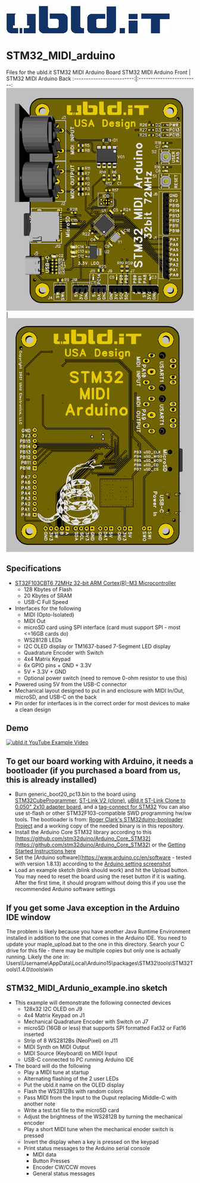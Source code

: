 [![uBld Electronics, LLC Logo](/images/ublditlogo_color_blue.png)](https://ubld.it)

# STM32_MIDI_arduino
Files for the ubld.it STM32 MIDI Arduino Board
STM32 MIDI Arduino Front   |  STM32 MIDI Arduino Back
:-------------------------:|:-------------------------:
![STM32 MIDI Arduino Front](/Docs/STM32_MIDI_Arduino_Front_Render_RevB.png) | ![STM32 MIDI Arduino Back](/Docs/STM32_MIDI_Arduino_Back_Render_RevB.png)

## Specifications
* [ST32F103CBT6 72MHz 32-bit ARM Cortex(R)-M3 Microcontroller](https://www.st.com/en/microcontrollers-microprocessors/stm32f103cb.html)
  * 128 Kbytes of Flash
  * 20 Kbytes of SRAM
  * USB-C Full Speed
* Interfaces for the following
  * MIDI (Opto-Isolated)
  * MIDI Out 
  * microSD card using SPI interface (card must support SPI - most <=16GB cards do)
  * WS2812B LEDs
  * I2C OLED display or TM1637-based 7-Segment LED display
  * Quadrature Encoder with Switch
  * 4x4 Matrix Keypad
  * 6x GPIO pins + GND + 3.3V
  * 5V + 3.3V + GND
  * Optional power switch (need to remove 0-ohm resistor to use this)
* Powered using 5V from the USB-C connector
* Mechanical layout designed to put in and enclosure with MIDI In/Out, microSD, and USB-C on the back
* Pin order for interfaces is in the correct order for most devices to make a clean design

## Demo
[![ubld.it YouTube Example Video](https://img.youtube.com/vi/FyQq62FIRXI/0.jpg)](https://youtu.be/FyQq62FIRXI)

## To get our board working with Arduino, it needs a bootloader (if you purchased a board from us, this is already installed)
* Burn generic_boot20_pc13.bin to the board using [STM32CubeProgrammer](https://www.st.com/en/development-tools/stm32cubeprog.html), [ST-Link V2 (clone)](https://www.amazon.com/dp/B07FCTR43B), [uBld.it ST-Link Clone to 0.050" 2x10 adapter board](https://www.amazon.com/dp/B08KFP7CBQ), and a [tag-connect for STM32](https://www.tag-connect.com/product/tc2030-ctx-nl-stdc14-for-use-with-stm32-processors-with-stlink-v3)  You can also use st-flash or other STM32F103-compatible SWD programming hw/sw tools.
The bootloader is from: [Roger Clark's STM32duino-booloader Project](https://github.com/rogerclarkmelbourne/STM32duino-bootloader) and a working copy of the needed binary is in this repository.
* Install the Arduino Core STM32 library according to this [https://github.com/stm32duino/Arduino_Core_STM32](https://github.com/stm32duino/Arduino_Core_STM32) or the [Getting Started Instructions here](https://github.com/stm32duino/wiki/wiki/Getting-Started)
* Set the [Arduino software](https://www.arduino.cc/en/software - tested with version 1.8.13) according to the [Arduino setting screenshot](/Arduino_STM32_Screenshot.jpg)
* Load an example sketch (blink should work) and hit the Upload button.  You may need to reset the board using the reset button if it is waiting.  After the first time, it should program without doing this if you use the recommended Arduino software settings

## If you get some Java exception in the Arduino IDE window
The problem is likely because you have another Java Runtime Environment installed in addition to the one that comes in the Arduino IDE.  You need to update your maple_upload.bat to the one in this directory.  Search your C drive for this file - there may be multiple copies but only one is actually running.  Likely the one in:
Users\Username\AppData\Local\Arduino15\packages\STM32\tools\STM32Tools\1.4.0\tools\win

## STM32_MIDI_Ardunio_example.ino sketch 
* This example will demonstrate the following connected devices
  * 128x32 I2C OLED on J9
  * 4x4 Matrix Keypad on J1
  * Mechanical Quadrature Encoder with Switch on J7
  * microSD (16GB or less) that supports SPI formatted Fat32 or Fat16 inserted
  * Strip of 8 WS2812Bs (NeoPixel) on J11
  * MIDI Synth on MIDI Output
  * MIDI Source (Keyboard) on MIDI Input
  * USB-C connected to PC running Arduino IDE
* The board will do the following
  * Play a MIDI tune at startup
  * Alternating flashing of the 2 user LEDs
  * Put the ubld.it name on the OLED display
  * Flash the WS2812Bs with random colors
  * Pass MIDI from the Input to the Ouput replacing Middle-C with another note
  * Write a test.txt file to the microSD card
  * Adjust the brightness of the WS2812B by turning the mechanical encoder
  * Play a short MIDI tune when the mechanical enoder switch is pressed
  * Invert the display when a key is pressed on the keypad
  * Print status messages to the Arduino serial console
    * MIDI data
    * Button Presses
    * Encoder CW/CCW moves
    * General status messages
